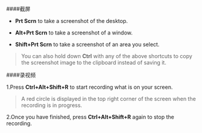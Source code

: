 ####截屏
* __Prt Scrn__ to take a screenshot of the desktop.

* __Alt+Prt Scrn__ to take a screenshot of a window.

* __Shift+Prt Scrn__ to take a screenshot of an area you select.

> You can also hold down __Ctrl__ with any of the above shortcuts to copy the screenshot image to the clipboard instead of saving it.

####录视频

1.Press __Ctrl+Alt+Shift+R__ to start recording what is on your screen.

> A red circle is displayed in the top right corner of the screen when the recording is in progress.

2.Once you have finished, press __Ctrl+Alt+Shift+R__ again to stop the recording.
